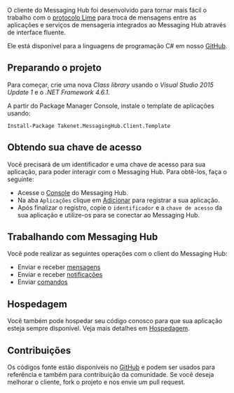O cliente do Messaging Hub foi desenvolvido para tornar mais fácil o trabalho com o [protocolo Lime](http://limeprotocol.org) para troca de mensagens entre as aplicações e serviços de mensageria integrados ao Messaging Hub através de interface fluente.

Ele está disponível para a linguagens de programação C# em nosso [GitHub](https://github.com/takenet/messaginghub-client-csharp).

## Preparando o projeto

Para começar, crie uma nova *Class library* usando o *Visual Studio 2015 Update 1* e o *.NET Framework 4.6.1*.

A partir do Package Manager Console, instale o template de aplicações usando:

    Install-Package Takenet.MessagingHub.Client.Template

## Obtendo sua chave de acesso

Você precisará de um identificador e uma chave de acesso para sua aplicação, para poder interagir com o Messaging Hub. Para obtê-los, faça o seguinte:
- Acesse o [Console](http://messaginghub.io/home/console) do Messaging Hub.
- Na aba `Aplicações` clique em [Adicionar](http://messaginghub.io/application/add) para registrar a sua aplicação.
- Após finalizar o registro, copie o `identificador` e a `chave de acesso` da sua aplicação e utilize-os para se conectar ao Messaging Hub.

## Trabalhando com Messaging Hub

Você pode realizar as seguintes operações com o client do Messaging Hub:
- Enviar e receber [mensagens](http://messaginghub.io/docs/sdks/messages)
- Enviar e receber [notificações](http://messaginghub.io/docs/sdks/notifications)
- Enviar [comandos](http://messaginghub.io/docs/sdks/commands)

## Hospedagem

Você também pode hospedar seu código conosco para que sua aplicação esteja sempre disponível.
Veja mais detalhes em [Hospedagem](http://messaginghub.io/docs/sdks/hosting).

## Contribuições

Os códigos fonte estão disponíveis no [GitHub](https://github.com/takenet) e podem ser usados para referência e também para contribuição da comunidade. Se você deseja melhorar o cliente, fork o projeto e nos envie um pull request.
